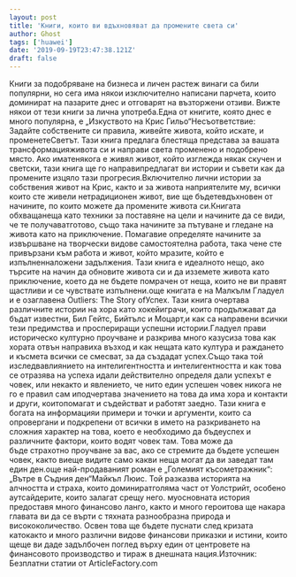```yaml
---
layout: post
title: 'Книги, които ви вдъхновяват да промените света си'
author: Ghost
tags: ['huawei']
date: '2019-09-19T23:47:38.121Z'
draft: false
---
```


Книги за подобряване на бизнеса и личен растеж винаги са били популярни, но сега има някои изключително написани парчета, които доминират на пазарите днес и отговарят на възторжени отзиви. Вижте някои от тези книги за лична употреба.Една от книгите, която днес е много популярна, е „Изкуството на Крис Гильо“Несъответствие: Задайте собствените си правила, живейте живота, който искате, и променетеСветът. Тази книга предлага блестяща представа за вашата трансформацияживота си и направи света променено и подобрено място. Ако иматенякога е живял живот, който изглежда някак скучен и светски, тази книга ще го направипредлагат ви истории и съвети как да промените изцяло тази прогресия.Включително лични истории за собствения живот на Крис, както и за живота наприятелите му, всички които сте живели нетрадиционен живот, вие ще бъдетевдъхновен от начините, по които можете да промените живота си.Книгата обхващанеща като техники за поставяне на цели и начините да се види, че те получаватготово, също така начините за пътуване и гледане на живота като на приключение. Помагавие определяте начините за извършване на творчески видове самостоятелна работа, така чене сте привързани към работа и живот, който мразите, който е изпълненналожени задължения. Тази книга е идеалното нещо, ако търсите на начин да обновите живота си и да изземете живота като приключение, което да не бъдете помрачен от неща, които не ви правят щастливи и се чувствате изпълнени.още книгата е на Малкълм Гладуел и е озаглавена Outliers: The Story ofУспех. Тази книга очертава различните истории на хора като хокейиграчи, които продължават да бъдат известни, Бил Гейтс, Бийтълс и Моцарт,и как са направени всички тези предимства и проспериращи успешни истории.Гладуел прави историческо културно проучване и разкрива много казусиза това как хората отвън направиха възход и как нещата като култура и раждането и късмета всички се смесват, за да създадат успех.Също така той изследвавлиянието на интелигентността и интелигентността и как това се отразява на успеха идали действително определя дали успехът е човек, или некакто и явлението, че нито един успешен човек никога не го е правил сам иподчертава значението на това да има хора и контакти и други, коитопомагат и съдействат и работят заедно. Тази книга е богата на информацияи примери и точки и аргументи, които са опровергани и подкрепени от всички в името на разкриването на сложния характер на това, което е необходимо да бъдеуспех и различните фактори, които водят човек там. Това може да бъде страхотно проучване за вас, ако се стремите да бъдете успешен човек, както виеще видите само какви неща могат да ви заведат там един ден.още най-продаваният роман е „Големият късометражник“: „Вътре в Съдния ден“Майкъл Люис. Той разказва историята на алчността и страха, които доминиратголяма част от Уолстрийт, особено аутсайдерите, които залагат срещу него. муосновната история предоставя много финансово ланго, както и много героитова ще накара главата ви да се върти с тяхната разнообразна природа и висококоличество. Освен това ще бъдете пуснати след кризата катокакто и много различни видове финансови приказки и истини, които щеще ви даде задълбочен поглед върху един от центровете на финансовото производство и тираж в днешната нация.Източник: Безплатни статии от ArticleFactory.com
